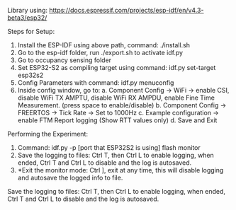 Library using: https://docs.espressif.com/projects/esp-idf/en/v4.3-beta3/esp32/

Steps for Setup: 

1. Install the ESP-IDF using above path, command: ./install.sh
2. Go to the esp-idf folder, run ./export.sh to activate idf.py
3. Go to occupancy sensing folder
4. Set ESP32-S2 as compiling target using command: idf.py set-target esp32s2 
5. Config Parameters with command: idf.py menuconfig
6. Inside config window, go to: 
a. Component Config -> WiFi -> enable CSI, disable WiFi TX AMPTU, disable WiFi RX AMPDU, enable Fine Time Measurement. (press space to enable/disable)
b. Component Config -> FREERTOS -> Tick Rate -> Set to 1000Hz
c. Example configuration -> enable FTM Report logging (Show RTT values only)
d. Save and Exit 



Performing the Experiment: 

1. Command: idf.py -p [port that ESP32S2 is using] flash monitor
2. Save the logging to files: Ctrl T, then Ctrl L to enable logging, when ended, Ctrl T and Ctrl L to disable and the log is autosaved.
3. *Exit the monitor mode: Ctrl ], exit at any time, this will disable logging and autosave the logged info to file. 


Save the logging to files: Ctrl T, then Ctrl L to enable logging, when ended, Ctrl T and Ctrl L to disable and the log is autosaved.
